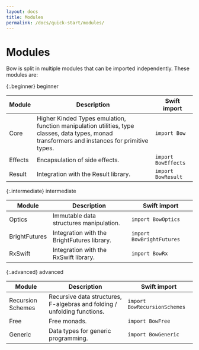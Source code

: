 ```yaml
---
layout: docs
title: Modules
permalink: /docs/quick-start/modules/
---
```


# Modules

 Bow is split in multiple modules that can be imported independently. These modules are:

 {:.beginner}
 beginner

 | Module | Description | Swift import |
 | ------ | ----------- | ------------ |
 | Core | Higher Kinded Types emulation, function manipulation utilities, type classes, data types, monad transformers and instances for primitive types. | `import Bow` |
 | Effects | Encapsulation of side effects. | `import BowEffects` |
 | Result | Integration with the Result library. | `import BowResult` |

 {:.intermediate}
 intermediate

 | Module | Description | Swift import |
 | ------ | ----------- | ------------ |
 | Optics | Immutable data structures manipulation. | `import BowOptics` |
 | BrightFutures | Integration with the BrightFutures library. | `import BowBrightFutures` |
 | RxSwift | Integration with the RxSwift library. | `import BowRx` |

 {:.advanced}
 advanced

 | Module | Description | Swift import |
 | ------ | ----------- | ------------ |
 | Recursion Schemes | Recursive data structures, F-algebras and folding / unfolding functions. | `import BowRecursionSchemes` |
 | Free | Free monads. | `import BowFree` |
 | Generic | Data types for generic programming. | `import BowGeneric` |
